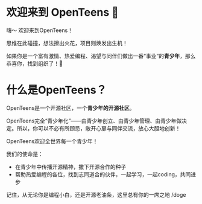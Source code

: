 # 欢迎来到 OpenTeens 🌟
嗨～ 欢迎来到OpenTeens！

思维在此碰撞，想法擦出火花，项目则焕发出生机！

如果你是一个富有激情、热爱编程、渴望与同伴们做出一番“事业”的**青少年**，那么恭喜你，找到组织了！🚀

# 什么是OpenTeens？
OpenTeens是一个开源社区，一个**青少年的开源社区**。

OpenTeens完全“青少年化”——由青少年创立、由青少年管理、由青少年做决定。所以，你可以不必有所顾忌，敞开心扉与同伴交流，放心大胆地创新！

OpenTeens欢迎全世界每一个青少年！

我们的使命是：
- 在青少年中传播开源精神，撒下开源合作的种子
- 帮助热爱编程的各位，找到志同道合的伙伴，一起学习，一起coding，共同进步

记住，从无论你是编程小白，还是开源老油条，这里总有你的一席之地 /doge

